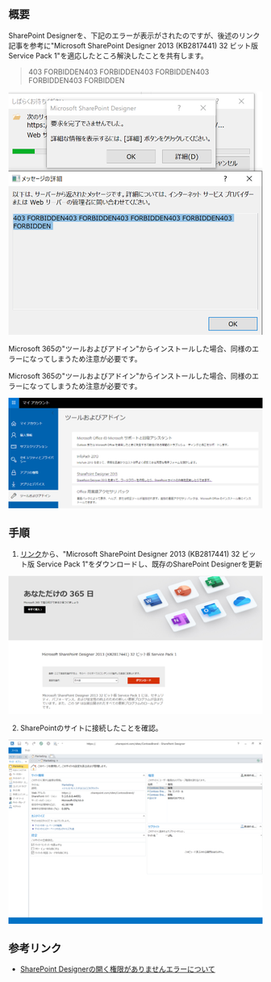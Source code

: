 

## 概要

SharePoint Designerを、下記のエラーが表示がされたのですが、後述のリンク記事を参考に"Microsoft SharePoint Designer 2013 (KB2817441) 32 ビット版 Service Pack 1"を適応したところ解決したことを共有します。



>403 FORBIDDEN403 FORBIDDEN403 FORBIDDEN403 FORBIDDEN403 FORBIDDEN

![image-20200522173125115](.media/README/image-20200522173125115.png)





Microsoft 365の"ツールおよびアドイン"からインストールした場合、同様のエラーになってしまうため注意が必要です。



Microsoft 365の"ツールおよびアドイン"からインストールした場合、同様のエラーになってしまうため注意が必要です。

![image-20200522174648142](.media/README/image-20200522174648142.png)





## 手順

1.  [リンク](https://www.microsoft.com/ja-jp/download/details.aspx?id=42015)から、"Microsoft SharePoint Designer 2013 (KB2817441) 32 ビット版 Service Pack 1"をダウンロードし、既存のSharePoint Designerを更新

![image-20200522173351772](.media/README/image-20200522173351772.png)





2.  SharePointのサイトに接続したことを確認。

![image-20200522174049060](.media/README/image-20200522174049060.png)



## 参考リンク

-   [SharePoint Designerの開く権限がありませんエラーについて](http://sptakesato.blog.fc2.com/blog-entry-15.html)